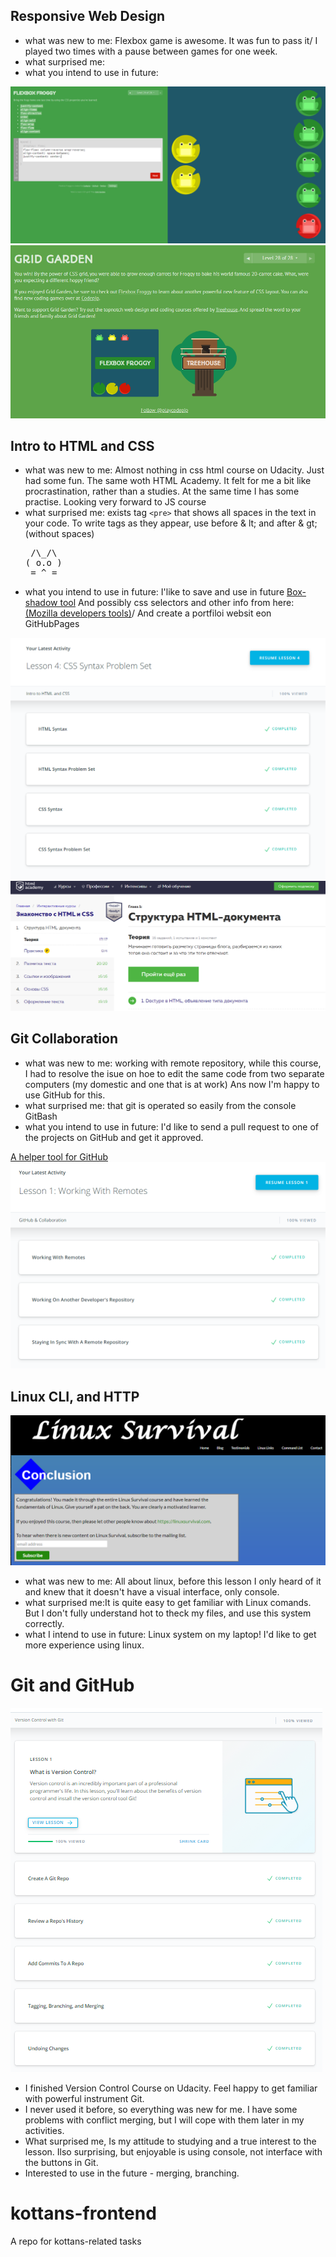 ## Responsive Web Design
<ul>
   <li>what was new to me: Flexbox game is awesome. It was fun to pass it/ I played two times with a pause between games for one week. </li>
   <li>what surprised me: </li>
   <li>what you intend to use in future: </li>
</ul> 
<img src="https://github.com/veronikos/kottans-frontend/blob/master/task_responsive_web_design/froggy-1.png" width=700px>
<img src="https://github.com/veronikos/kottans-frontend/blob/master/task_responsive_web_design/gridgarden.png" width=700px>


## Intro to HTML and CSS
<ul>
   <li>what was new to me: Almost nothing in css html course on Udacity. Just had some fun. The same woth HTML Academy. It felt for me a bit like procrastination, rather than a studies. At the same time I has some practise. Looking very forward to JS course</li>
   <li>what surprised me: exists tag <code>&lt;pre&gt;</code> that shows all spaces in the text in your code. To write tags as they appear, use before & lt; and after & gt; (without spaces)
     <pre>
 /\_/\
( o.o )
 = ^ =
</pre>
</li>
   <li>what you intend to use in future: I'like to save and use in future <a href="https://www.cssmatic.com/box-shadow">Box-shadow tool</a> And possibly css selectors and other info from here: <a href="https://developer.mozilla.org/en-US/docs/Learn/CSS/Building_blocks/Selectors">(Mozilla developers tools)</a>/ And create a portfiloi websit eon GitHubPages</li>
</ul> 
<img src="https://github.com/veronikos/kottans-frontend/blob/master/task_html_css_intro/task_html_css_intro.png">
<img src="https://github.com/veronikos/kottans-frontend/blob/master/task_html_css_intro/html-academy.png">

## Git Collaboration
<ul>
   <li>what was new to me: working with remote repository, while this course, I had to resolve the isue on hoe to edit the same code from two separate computers (my domestic and one that is at work) Ans now I'm happy to use GitHub for this.</li>
   <li>what surprised me: that git is operated so easily from the console GitBash</li>
   <li>what you intend to use in future: I'd like to send a pull request to one of the projects on GitHub and get it approved.</li>
</ul>
<a href="https://github.com/k88hudson/git-flight-rules/blob/master/README_ru.md">A helper tool for GitHub</a>
<img src="https://github.com/veronikos/kottans-frontend/blob/master/task_git_collaboration/github_collaboration.png">


## Linux CLI, and HTTP
<img src="https://github.com/veronikos/kottans-frontend/blob/master/task_linux_cli/task_linux_cli.png">
<ul>
   <li>what was new to me: All about linux, before this lesson I only heard of it and knew that it doesn't have a visual interface, only console.</li>
   <li>what surprised me:It is quite easy to get familiar with Linux comands. But I don't fully understand hot to theck my files, and use this system correctly.</li>
   <li>what I intend to use in future: Linux system on my laptop! I'd like to get more experience using linux.</li>
</ul>

# Git and GitHub
<img src="https://github.com/veronikos/kottans-frontend/blob/master/Screenshot%20(2).png">
<ul>
   <li>I finished Version Control Course on Udacity. Feel happy to get familiar with powerful instrument Git.</li> 
   <li>I never used it before, so everything was new for me. I have some problems with conflict merging, but I will cope with them later in my activities.</li>
   <li>What surprised me, Is my attitude to studying and a true interest to the lesson. Ilso surprising, but enjoyable is using console, not interface with the buttons in Git.</li>
   <li>Interested to use in the future - merging, branching.</li>
</ul>


# kottans-frontend
A repo for kottans-related tasks
